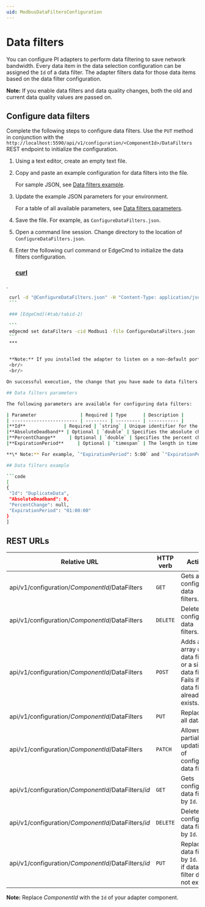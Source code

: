 ```yaml
---
uid: ModbusDataFiltersConfiguration
---
```


# Data filters

You can configure PI adapters to perform data filtering to save network bandwidth. Every data item in the data selection configuration can be assigned the `Id` of a data filter. The adapter filters data for those data items based on the data filter configuration.

**Note:** If you enable data filters and data quality changes, both the old and current data quality values are passed on.

## Configure data filters

Complete the following steps to configure data filters. Use the `PUT` method in conjunction with the `http://localhost:5590/api/v1/configuration/<ComponentId>/DataFilters` REST endpoint to initialize the configuration.

1. Using a text editor, create an empty text file.

2. Copy and paste an example configuration for data filters into the file.

    For sample JSON, see [Data filters example](#data-filters-example).

3. Update the example JSON parameters for your environment.

    For a table of all available parameters, see [Data filters parameters](#data-filters-parameters).

4. Save the file. For example, as `ConfigureDataFilters.json`.

5. Open a command line session. Change directory to the location of `ConfigureDataFilters.json`.

6. Enter the following curl command or EdgeCmd to initialize the data filters configuration.

    ### [curl](#tab/tabid-1)
.    
   ```bash
    curl -d "@ConfigureDataFilters.json" -H "Content-Type: application/json" -X PUT "http://localhost:5590/api/v1/configuration/Modbus1/DataFilters"
    ```
    
    ### [EdgeCmd](#tab/tabid-2)
    
    ```
    edgecmd set dataFilters -cid Modbus1 -file ConfigureDataFilters.json
    ```
    ***
    

    **Note:** If you installed the adapter to listen on a non-default port, update `5590` to the port number in use. For a list of other REST operations you can perform, like updating or deleting a data filters configuration, see [REST URLs](#rest-urls).
    <br/>
    <br/>

On successful execution, the change that you have made to data filters takes effect immediately during runtime.

## Data filters parameters

The following parameters are available for configuring data filters:

| Parameter                | Required | Type      | Description |
| ------------------------ | -------- | --------- | ----------- |
|**Id**              | Required | `string` | Unique identifier for the data filter. <br><br>Allowed value: any string identifier<br> |
|**AbsoluteDeadband** | Optional | `double` | Specifies the absolute change in data value that should cause the current value to pass the filter test. <br> **Note:** You must specify `AbsoluteDeadband` or `PercentChange`.<br><br>Allowed value: double value representing absolute deadband number<br>Default value: `null` |
|**PercentChange**     | Optional | `double` | Specifies the percent change from previous value that should cause the current value to pass the filter test. <br> **Note:** You must specify `AbsoluteDeadband` or `PercentChange`.<br><br>Allowed value: double value representing percent change<br>Default value: `null` |
|**ExpirationPeriod**     | Optional | `timespan` | The length in time that can elapse after an event before automatically sending the next event, regardless of whether the next event passes the filter or not. The expected format is HH:MM:SS.### or SSS.* <br><br>Allowed value: any timespan <br>Default value: `null`|

**\* Note:** For example, `"ExpirationPeriod": 5:00` and `"ExpirationPeriod": 300` both specify an expiration period of 5 minutes and 0 seconds.

## Data filters example

```code
[
  {
    "Id": "DuplicateData",
    "AbsoluteDeadband": 0,
    "PercentChange": null,
    "ExpirationPeriod": "01:00:00"
  }
]
```

## REST URLs

| Relative URL | HTTP verb | Action |
| ------------ | --------- | ------ |
| api/v1/configuration/_ComponentId_/DataFilters      | `GET`       | Gets all configured data filters. |
| api/v1/configuration/_ComponentId_/DataFilters      | `DELETE`    | Deletes all configured data filters. |
| api/v1/configuration/_ComponentId_/DataFilters      | `POST`      | Adds an array of data filters or a single data filter. Fails if any data filter already exists. |
| api/v1/configuration/_ComponentId_/DataFilters      | `PUT`       | Replaces all data. |
| api/v1/configuration/_ComponentId_/DataFilters      | `PATCH`     | Allows partial updating of configured data filter. |
| api/v1/configuration/_ComponentId_/DataFilters/*id* | `GET`       | Gets configured data filter by `Id`. |
| api/v1/configuration/_ComponentId_/DataFilters/*id*| `DELETE`     | Deletes configured data filter by `Id`. |
| api/v1/configuration/_ComponentId_/DataFilters/*id* | `PUT`       | Replaces data filter by `Id`. Fails if data filter does not exist. |

**Note:** Replace *ComponentId* with the `Id` of your adapter component.
